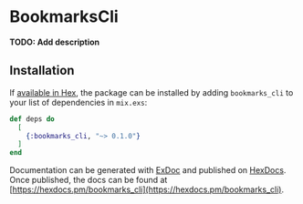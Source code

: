 # BookmarksCli

**TODO: Add description**

## Installation

If [available in Hex](https://hex.pm/docs/publish), the package can be installed
by adding `bookmarks_cli` to your list of dependencies in `mix.exs`:

```elixir
def deps do
  [
    {:bookmarks_cli, "~> 0.1.0"}
  ]
end
```

Documentation can be generated with [ExDoc](https://github.com/elixir-lang/ex_doc)
and published on [HexDocs](https://hexdocs.pm). Once published, the docs can
be found at [https://hexdocs.pm/bookmarks_cli](https://hexdocs.pm/bookmarks_cli).

